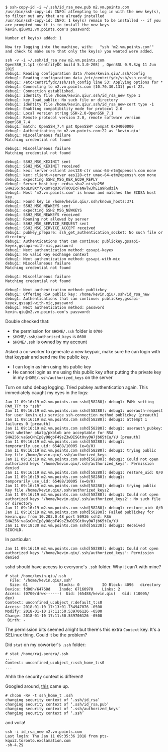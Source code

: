 ```
$ ssh-copy-id -i ~/.ssh/id_rsa_new.pub m2.vm.points.com
/usr/bin/ssh-copy-id: INFO: attempting to log in with the new key(s), to filter out any that are already installed
/usr/bin/ssh-copy-id: INFO: 1 key(s) remain to be installed -- if you are prompted now it is to install the new keys
kevin.qiu@m2.vm.points.com's password: 

Number of key(s) added: 1

Now try logging into the machine, with:   "ssh 'm2.vm.points.com'"
and check to make sure that only the key(s) you wanted were added.
```

```
ssh -v -i ~/.ssh/id_rsa_new m2.vm.points.com
OpenSSH_7.1p1 (CentrifyDC build 5.3.0-208) , OpenSSL 0.9.8zg 11 Jun 2015
debug1: Reading configuration data /home/kevin.qiu/.ssh/config
debug1: Reading configuration data /etc/centrifydc/ssh/ssh_config
debug1: /etc/centrifydc/ssh/ssh_config line 53: Applying options for *
debug1: Connecting to m2.vm.points.com [10.70.30.131] port 22.
debug1: Connection established.
debug1: identity file /home/kevin.qiu/.ssh/id_rsa_new type 1
debug1: key_load_public: No such file or directory
debug1: identity file /home/kevin.qiu/.ssh/id_rsa_new-cert type -1
debug1: Enabling compatibility mode for protocol 2.0
debug1: Local version string SSH-2.0-OpenSSH_7.1
debug1: Remote protocol version 2.0, remote software version OpenSSH_7.4
debug1: match: OpenSSH_7.4 pat OpenSSH* compat 0x04000000
debug1: Authenticating to m2.vm.points.com:22 as 'kevin.qiu'
debug1: Miscellaneous failure
Matching credential not found

debug1: Miscellaneous failure
Matching credential not found

debug1: SSH2_MSG_KEXINIT sent
debug1: SSH2_MSG_KEXINIT received
debug1: kex: server->client aes128-ctr umac-64-etm@openssh.com none
debug1: kex: client->server aes128-ctr umac-64-etm@openssh.com none
debug1: expecting SSH2_MSG_KEX_ECDH_REPLY
debug1: Server host key: ecdsa-sha2-nistp256 SHA256:9ouLnBXY7yxumYqU36VToOUIcFaNwlwJhE1a9RwdziA
debug1: Host 'm2.vm.points.com' is known and matches the ECDSA host key.
debug1: Found key in /home/kevin.qiu/.ssh/known_hosts:371
debug1: SSH2_MSG_NEWKEYS sent
debug1: expecting SSH2_MSG_NEWKEYS
debug1: SSH2_MSG_NEWKEYS received
debug1: Roaming not allowed by server
debug1: SSH2_MSG_SERVICE_REQUEST sent
debug1: SSH2_MSG_SERVICE_ACCEPT received
debug1: pubkey_prepare: ssh_get_authentication_socket: No such file or directory
debug1: Authentications that can continue: publickey,gssapi-keyex,gssapi-with-mic,password
debug1: Next authentication method: gssapi-keyex
debug1: No valid Key exchange context
debug1: Next authentication method: gssapi-with-mic
debug1: Miscellaneous failure
Matching credential not found

debug1: Miscellaneous failure
Matching credential not found

debug1: Next authentication method: publickey
debug1: Offering RSA public key: /home/kevin.qiu/.ssh/id_rsa_new
debug1: Authentications that can continue: publickey,gssapi-keyex,gssapi-with-mic,password
debug1: Next authentication method: password
kevin.qiu@m2.vm.points.com's password: 
```

Double checked that:
- the permission for `$HOME/.ssh` folder is `0700`
- `$HOME/.ssh/authorized_keys` is `0600`
- `$HOME/.ssh` is owned by my account

Asked a co-worker to generate a new keypair, make sure he can login with that keypair and send me the public key.
- I can login as him using his public key
- He cannot login as me using this public key after putting the private key in my `$HOME/.ssh/authorized_keys` on the server

Turn on sshd debug logging. Tried pubkey authentication again. This immediately caught my eyes in the logs:

```
Jan 11 09:16:19 m2.vm.points.com sshd[58280]: debug1: PAM: setting PAM_TTY to "ssh"
Jan 11 09:16:19 m2.vm.points.com sshd[58280]: debug1: userauth-request for user kevin.qiu service ssh-connection method publickey [preauth]
Jan 11 09:16:19 m2.vm.points.com sshd[58280]: debug1: attempt 1 failures 0 [preauth]
Jan 11 09:16:19 m2.vm.points.com sshd[58280]: debug1: userauth_pubkey: test whether pkalg/pkblob are acceptable for RSA SHA256:vaGsCNnIp8yO8gbF49sZ3wDISGt0vy0W7jbK5tCu/YU [preauth]
Jan 11 09:16:19 m2.vm.points.com sshd[58280]: debug1: temporarily_use_uid: 65488/10005 (e=0/0)
Jan 11 09:16:19 m2.vm.points.com sshd[58280]: debug1: trying public key file /home/kevin.qiu/.ssh/authorized_keys
Jan 11 09:16:19 m2.vm.points.com sshd[58280]: debug1: Could not open authorized keys '/home/kevin.qiu/.ssh/authorized_keys': Permission denied
Jan 11 09:16:19 m2.vm.points.com sshd[58280]: debug1: restore_uid: 0/0
Jan 11 09:16:19 m2.vm.points.com sshd[58280]: debug1: temporarily_use_uid: 65488/10005 (e=0/0)
Jan 11 09:16:19 m2.vm.points.com sshd[58280]: debug1: trying public key file /home/kevin.qiu/.ssh/authorized_keys2
Jan 11 09:16:19 m2.vm.points.com sshd[58280]: debug1: Could not open authorized keys '/home/kevin.qiu/.ssh/authorized_keys2': No such file or directory
Jan 11 09:16:19 m2.vm.points.com sshd[58280]: debug1: restore_uid: 0/0
Jan 11 09:16:19 m2.vm.points.com sshd[58280]: Failed publickey for kevin.qiu from 10.203.0.48 port 50936 ssh2: RSA SHA256:vaGsCNnIp8yO8gbF49sZ3wDISGt0vy0W7jbK5tCu/YU
Jan 11 09:18:30 m2.vm.points.com sshd[58238]: debug1: Received SIGCHLD.
```

In particular:

```
Jan 11 09:16:19 m2.vm.points.com sshd[58280]: debug1: Could not open authorized keys '/home/kevin.qiu/.ssh/authorized_keys': Permission denied
```

sshd should have access to everyone's `.ssh` folder. Why it can't with mine?

```
# stat /home/kevin.qiu/.ssh
  File: ‘/home/kevin.qiu/.ssh’
  Size: 61              Blocks: 0          IO Block: 4096   directory
Device: fd00h/64768d    Inode: 67160978    Links: 2
Access: (0700/drwx------)  Uid: (65488/kevin.qiu)   Gid: (10005/     dev)
Context: unconfined_u:object_r:default_t:s0
Access: 2018-01-10 17:13:01.734947076 -0500
Modify: 2018-01-10 17:11:50.539706126 -0500
Change: 2018-01-10 17:11:50.539706126 -0500
 Birth: -
```

The permission bits seemed alright but there's this extra `Context` key. It's a SELinux thing. Could it be the problem?

Did `stat` on my coworker's `.ssh` folder:

```
# stat /home/raj.perera/.ssh
...
Context: unconfined_u:object_r:ssh_home_t:s0
...
```

Ahhh the security context is different!

Googled around, [this](https://stackoverflow.com/questions/20688844/sshd-gives-error-could-not-open-authorized-keys-although-permissions-seem-corre#comment48811328_20818775) came up.

```
# chcon -Rv -t ssh_home_t .ssh
changing security context of ‘.ssh/id_rsa’
changing security context of ‘.ssh/id_rsa.pub’
changing security context of ‘.ssh/authorized_keys’
changing security context of ‘.ssh’
```

and voila!

```
ssh -i id_rsa_new m2.vm.points.com                                                                                                                     
Last login: Thu Jan 11 09:35:36 2018 from pts-kqui2.toronto.exclamation.com
-sh-4.2$ 
```

